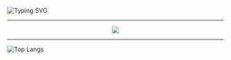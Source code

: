![Typing SVG](https://readme-typing-svg.demolab.com?font=Jost&weight=700&size=36&pause=1000&color=F72C8D&background=14B3FF00&center=true&random=true&width=436&lines=%D0%BA%D1%80%D1%83%D0%B4%D0%BE%D1%88%D0%BB%D1%91%D0%BF)
<hr />

<p align="center">
  <a href="https://skillicons.dev">
    <img src="https://skillicons.dev/icons?i=js,ts,react,nodejs,express,next,go" />
  </a>
</p>
<hr />

![Top Langs](https://github-readme-stats.vercel.app/api/top-langs/?username=tinarao&theme=tokyonight&layout=donut)
